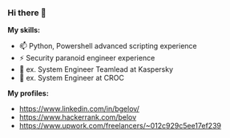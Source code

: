 ### Hi there 👋

**My skills:**  
- 📫 Python, Powershell advanced scripting experience
- ⚡ Security paranoid engineer experience
- 🔭 ex. System Engineer Teamlead at Kaspersky
- 🔭 ex. System Engineer at CROC

**My profiles:**
- https://www.linkedin.com/in/bgelov/
- https://www.hackerrank.com/belov
- https://www.upwork.com/freelancers/~012c929c5ee17ef239
